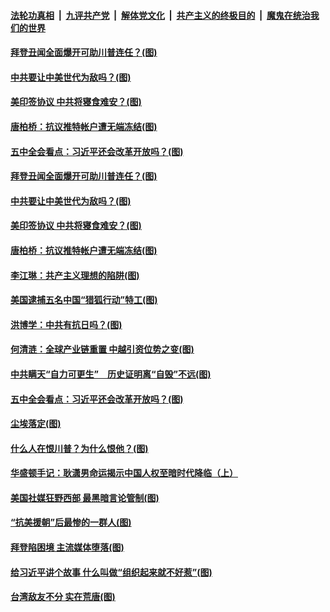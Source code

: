 ####  [法轮功真相](../../../../basic/blob/master/README.md?t=10300803) &nbsp;|&nbsp; [九评共产党](../../../../9ping.md/blob/master/README.md?t=10300803) &nbsp;|&nbsp; [解体党文化](../../../../jtdwh.md/blob/master/README.md?t=10300803)  &nbsp;|&nbsp; [共产主义的终极目的](../../../../gczydzjmd.md/blob/master/README.md?t=10300803) &nbsp;|&nbsp; [魔鬼在统治我们的世界](../../../../mgztzwmdsj.md/blob/master/README.md?t=10300803) 

#### [拜登丑闻全面爆开可助川普连任？(图)](../pages/p4/950852.md?t=10300803) 

#### [中共要让中美世代为敌吗？(图)](../pages/p4/950851.md?t=10300803) 

#### [美印签协议 中共将寝食难安？(图)](../pages/p4/950853.md?t=10300803) 

#### [唐柏桥：抗议推特帐户遭无端冻结(图)](../pages/p4/950854.md?t=10300803) 

#### [五中全会看点：习近平还会改革开放吗？(图)](../pages/p4/950739.md?t=10300803) 


#### [拜登丑闻全面爆开可助川普连任？(图)](../pages/p4/950852.md?t=10300803) 

#### [中共要让中美世代为敌吗？(图)](../pages/p4/950851.md?t=10300803) 

#### [美印签协议 中共将寝食难安？(图)](../pages/p4/950853.md?t=10300803) 

#### [唐柏桥：抗议推特帐户遭无端冻结(图)](../pages/p4/950854.md?t=10300803) 

#### [李江琳：共产主义理想的陷阱(图)](../pages/p4/950776.md?t=10300803) 

#### [美国逮捕五名中国“猎狐行动”特工(图)](../pages/p4/950749.md?t=10300803) 

#### [洪博学：中共有抗日吗？(图)](../pages/p4/950747.md?t=10300803) 

#### [何清涟：全球产业链重置 中越引资位势之变(图)](../pages/p4/950745.md?t=10300803) 

#### [中共瞒天“自力可更生”　历史证明离“自毁”不远(图)](../pages/p4/950744.md?t=10300803) 

#### [五中全会看点：习近平还会改革开放吗？(图)](../pages/p4/950739.md?t=10300803) 


#### [尘埃落定(图)](../pages/p4/950640.md?t=10300803) 

#### [什么人在恨川普？为什么恨他？(图)](../pages/p4/950625.md?t=10300803) 

#### [华盛顿手记：耿潇男命运揭示中国人权至暗时代降临（上）](../pages/p4/950633.md?t=10300803) 

#### [美国社媒狂野西部 最黑暗言论管制(图)](../pages/p4/950631.md?t=10300803) 

#### [“抗美援朝”后最惨的一群人(图)](../pages/p4/950627.md?t=10300803) 

#### [拜登陷困境 主流媒体堕落(图)](../pages/p4/950618.md?t=10300803) 


#### [给习近平讲个故事 什么叫做“组织起来就不好惹”(图)](../pages/p4/950512.md?t=10300803) 

#### [台湾敌友不分 实在荒唐(图)](../pages/p4/950527.md?t=10300803) 

